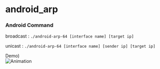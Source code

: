 # android_arp


### Android Command  

broadcast : `./android-arp-64 [interface name] [target ip]`  

unicast : `./android-arp-64 [interface name] [sender ip] [target ip]`


Demo)  
![Animation](https://github.com/West-wise/android_arp/assets/105000701/d2a0504e-9528-4983-9e60-1db03df5ff2e)
